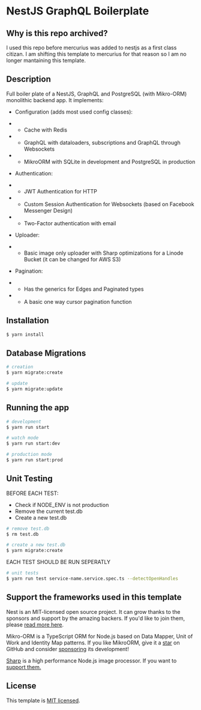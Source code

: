 # NestJS GraphQL Boilerplate

## Why is this repo archived?

I used this repo before mercurius was added to nestjs as a first class citizan. I am shifting this template to mercurius for that reason so I am no longer mantaining this template.

## Description

Full boiler plate of a NestJS, GraphQL and PostgreSQL (with Mikro-ORM) monolithic backend app.
It implements:

- Configuration (adds most used config classes):

* - Cache with Redis
* - GraphQL with dataloaders, subscriptions and GraphQL through Websockets
* - MikroORM with SQLite in development and PostgreSQL in production

- Authentication:

* - JWT Authentication for HTTP
* - Custom Session Authentication for Websockets (based on Facebook Messenger Design)
* - Two-Factor authentication with email

- Uploader:

* - Basic image only uploader with Sharp optimizations for a Linode Bucket (it can be changed for AWS S3)

- Pagination:

* - Has the generics for Edges and Paginated types
* - A basic one way cursor pagination function

## Installation

```bash
$ yarn install
```

## Database Migrations

```bash
# creation
$ yarn migrate:create

# update
$ yarn migrate:update
```

## Running the app

```bash
# development
$ yarn run start

# watch mode
$ yarn run start:dev

# production mode
$ yarn run start:prod
```

## Unit Testing

BEFORE EACH TEST:

- Check if NODE_ENV is not production
- Remove the current test.db
- Create a new test.db

```bash
# remove test.db
$ rm test.db

# create a new test.db
$ yarn migrate:create
```

EACH TEST SHOULD BE RUN SEPERATLY

```bash
# unit tests
$ yarn run test service-name.service.spec.ts --detectOpenHandles
```

## Support the frameworks used in this template

Nest is an MIT-licensed open source project. It can grow thanks to the sponsors and support by the amazing backers. If you'd like to join them, please [read more here](https://docs.nestjs.com/support).

Mikro-ORM is a TypeScript ORM for Node.js based on Data Mapper, Unit of Work and Identity Map patterns. If you like MikroORM, give it a [star](https://github.com/mikro-orm/mikro-orm) on GitHub and consider [sponsoring](https://github.com/sponsors/B4nan) its development!

[Sharp](https://github.com/lovell/sharp) is a high performance Node.js image processor. If you want to [support them.](https://opencollective.com/libvips)

## License

This template is [MIT licensed](LICENSE).
